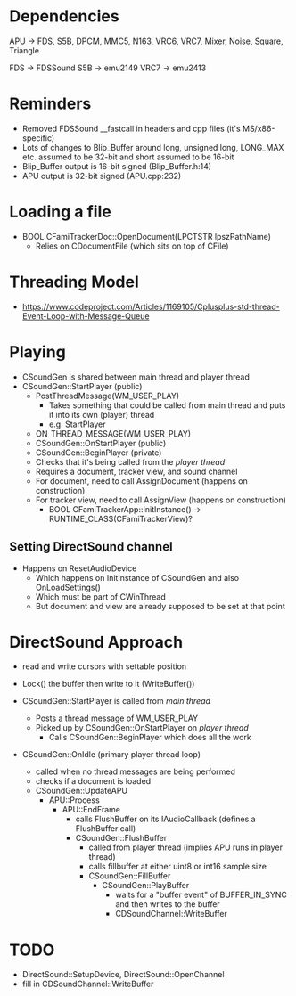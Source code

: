 # Dependencies

APU -> FDS, S5B, DPCM, MMC5, N163, VRC6, VRC7, Mixer, Noise, Square, Triangle

FDS -> FDSSound
S5B -> emu2149
VRC7 -> emu2413

# Reminders

- Removed FDSSound __fastcall in headers and cpp files (it's MS/x86-specific)
- Lots of changes to Blip_Buffer around long, unsigned long, LONG_MAX etc. assumed to be 32-bit and short assumed to be 16-bit
- Blip_Buffer output is 16-bit signed (Blip_Buffer.h:14)
- APU output is 32-bit signed (APU.cpp:232)

# Loading a file

- BOOL CFamiTrackerDoc::OpenDocument(LPCTSTR lpszPathName)
  - Relies on CDocumentFile (which sits on top of CFile)
  
# Threading Model

- https://www.codeproject.com/Articles/1169105/Cplusplus-std-thread-Event-Loop-with-Message-Queue

# Playing

- CSoundGen is shared between main thread and player thread
- CSoundGen::StartPlayer (public)
  - PostThreadMessage(WM_USER_PLAY)
    - Takes something that could be called from main thread and puts it into its own (player) thread
    - e.g. StartPlayer
  - ON_THREAD_MESSAGE(WM_USER_PLAY)
  - CSoundGen::OnStartPlayer (public)
  - CSoundGen::BeginPlayer (private)
  - Checks that it's being called from the *player thread*
  - Requires a document, tracker view, and sound channel
  - For document, need to call AssignDocument (happens on construction)
  - For tracker view, need to call AssignView (happens on construction)
    - BOOL CFamiTrackerApp::InitInstance() -> RUNTIME_CLASS(CFamiTrackerView)?

## Setting DirectSound channel
- Happens on ResetAudioDevice
  - Which happens on InitInstance of CSoundGen and also OnLoadSettings()
  - Which must be part of CWinThread
  - But document and view are already supposed to be set at that point
  
# DirectSound Approach
- read and write cursors with settable position
- Lock() the buffer then write to it (WriteBuffer())
  
- CSoundGen::StartPlayer is called from *main thread*
  - Posts a thread message of WM_USER_PLAY
  - Picked up by CSoundGen::OnStartPlayer on *player thread*
    - Calls CSoundGen::BeginPlayer which does all the work
    
- CSoundGen::OnIdle (primary player thread loop)
  - called when no thread messages are being performed
  - checks if a document is loaded
  - CSoundGen::UpdateAPU
    - APU::Process
      - APU::EndFrame
        - calls FlushBuffer on its IAudioCallback (defines a FlushBuffer call)
        - CSoundGen::FlushBuffer
          - called from player thread (implies APU runs in player thread)
          - calls fillbuffer at either uint8 or int16 sample size
          - CSoundGen::FillBuffer
            - CSoundGen::PlayBuffer
              - waits for a "buffer event" of BUFFER_IN_SYNC and then writes to the buffer
              - CDSoundChannel::WriteBuffer
  
# TODO
- DirectSound::SetupDevice, DirectSound::OpenChannel 
- fill in CDSoundChannel::WriteBuffer